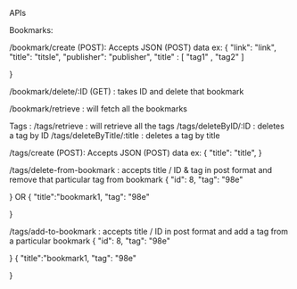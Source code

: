 APIs

Bookmarks:

/bookmark/create (POST): Accepts JSON  (POST) data 
ex: {
	"link": "link",
	"title": "titsle",
	"publisher": "publisher",
	"title" : [
	"tag1" , "tag2"
	]
	
}

/bookmark/delete/:ID (GET) : takes ID and delete that bookmark

/bookmark/retrieve : will fetch all the bookmarks

Tags : 
/tags/retrieve : will retrieve all the tags
/tags/deleteByID/:ID : deletes a tag by ID
/tags/deleteByTitle/:title : deletes a tag by title

/tags/create (POST): Accepts JSON  (POST) data 
ex: {
	"title": "title",
}

/tags/delete-from-bookmark : accepts title / ID & tag in post format  and remove that particular tag from bookmark
{
	"id": 8,
	"tag": "98e"

} OR
{
	"title":"bookmark1,
	"tag": "98e"

}


/tags/add-to-bookmark : accepts title / ID in post format  and add  a  tag from a particular bookmark
{
	"id": 8,
	"tag": "98e"

}
{
	"title":"bookmark1,
	"tag": "98e"

}
